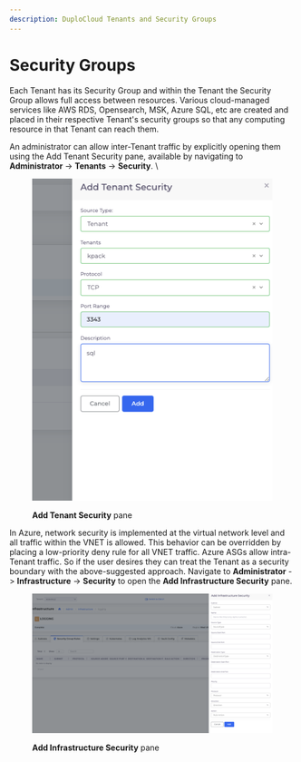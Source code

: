```yaml
---
description: DuploCloud Tenants and Security Groups
---
```


# Security Groups

Each Tenant has its Security Group and within the Tenant the Security Group allows full access between resources. Various cloud-managed services like AWS RDS, Opensearch, MSK, Azure SQL, etc are created and placed in their respective Tenant's security groups so that any computing resource in that Tenant can reach them.

An administrator can allow inter-Tenant traffic by explicitly opening them using the Add Tenant Security pane, available by navigating to **Administrator** -> **Tenants** -> **Security**. \


<figure><img src="../../.gitbook/assets/image (1) (1) (1).png" alt=""><figcaption><p><strong>Add Tenant Security</strong> pane</p></figcaption></figure>

In Azure, network security is implemented at the virtual network level and all traffic within the VNET is allowed. This behavior can be overridden by placing a low-priority deny rule for all VNET traffic. Azure ASGs allow intra-Tenant traffic. So if the user desires they can treat the Tenant as a security boundary with the above-suggested approach. Navigate to **Administrator** -> **Infrastructure** -> **Security** to open the **Add Infrastructure Security** pane.&#x20;

&#x20;

<figure><img src="../../.gitbook/assets/image (1) (1) (1) (1).png" alt=""><figcaption><p><strong>Add Infrastructure Security</strong> pane</p></figcaption></figure>
